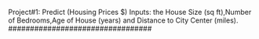 Project#1:
Predict (Housing Prices $)
Inputs: the House Size (sq ft),Number of Bedrooms,Age of House (years) and Distance to City Center (miles).
#################################
